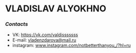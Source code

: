  # VLADISLAV ALYOKHNO
  ### _Contacts_
- VK: https://vk.com/valdisssssss
- E-mail: vladenzdarova@mail.ru
- instagram: www.instagram.com/notbetterthanyou_/?hl=ru
